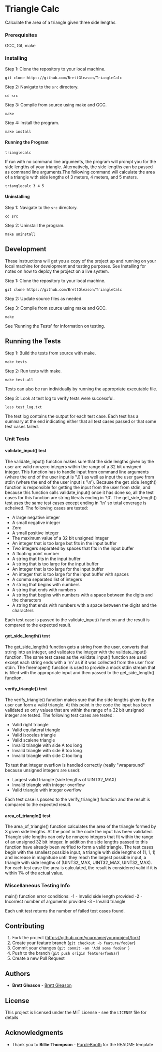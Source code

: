 # Triangle Calc

Calculate the area of a triangle given three side lengths.

### Prerequisites

GCC, Git, make

### Installing

Step 1: Clone the repository to your local machine.

```
git clone https://github.com/BrettGleason/TriangleCalc
```

Step 2: Navigate to the `src` directory.

```
cd src
```

Step 3: Compile from source using make and GCC.

```
make
```

Step 4: Install the program.

```
make install
```

#### Running the Program


```
trianglecalc
```
If run with no command line arguments, the program will prompt you for the side lengths of your triangle. Alternatively, the side lengths can be passed as command line arguments.The following command will calculate the area of a triangle with side lengths of 3 meters, 4 meters, and 5 meters.
```
trianglecalc 3 4 5
```

#### Uninstalling

Step 1: Navigate to the `src` directory.

```
cd src
```

Step 2: Uninstall the program.

```
make uninstall
```

## Development

These instructions will get you a copy of the project up and running on your local machine for development and testing purposes. See Installing for notes on how to deploy the project on a live system.

Step 1: Clone the repository to your local machine.

```
git clone https://github.com/BrettGleason/TriangleCalc
```

Step 2: Update source files as needed.

Step 3: Compile from source using make and GCC.

```
make
```

See 'Running the Tests' for information on testing.

## Running the Tests

Step 1: Build the tests from source with make.
```
make tests
```

Step 2: Run tests with make.
```
make test-all
```
Tests can also be run individually by running the appropriate executable file.

Step 3: Look at test log to verify tests were successful.
```
less test_log.txt
```
The test log contains the output for each test case. Each test has a summary at the end indicating either that all test cases passed or that some test cases failed.

### Unit Tests

#### validate\_input() test
The validate\_input() function makes sure that the side lengths given by the user are valid nonzero integers within the range of a 32 bit unsigned integer. This function has to handle input from command line arguments (where the end of the user input is '\0') as well as input the user gave from stdin (where the end of the user input is '\n'). Because the get\_side\_length() function is responsible for getting the input from the user from stdin, and because this function calls validate\_input() once it has done so, all the test cases for this function are string literals ending in '\0'. The get\_side\_length() test uses the same test cases except ending in '\n' so total coverage is acheived.
The following cases are tested:
* A large negative integer
* A small negative integer
* Zero
* A small positive integer
* The maximum value of a 32 bit unsigned integer
* An integer that is too large but fits in the input buffer
* Two integers separated by spaces that fits in the input buffer
* A floating point number
* A string that fits in the input buffer
* A string that is too large for the input buffer
* An integer that is too large for the input buffer
* An integer that is too large for the input buffer with spaces
* A comma separated list of integers
* A string that begins with numbers
* A string that ends with numbers
* A string that begins with numbers with a space between the digits and the characters
* A string that ends with numbers with a space between the digits and the characters

Each test case is passed to the validate\_input() function and the result is compared to the expected result.

#### get\_side\_length() test

The get\_side\_length() function gets a string from the user, converts that string into an integer, and validates the integer with the validate\_input() function. The same test cases as the validate\_input() function are used except each string ends with a '\n' as if it was collected from the user from stdin. The fmemopen() function is used to provide a mock stdin stream that is filled with the appropriate input and then passed to the get\_side\_length() funciton.

#### verify\_triangle() test
The verify\_triangle() function makes sure that the side lengths given by the user can form a valid triangle. At this point in the code the input has been validated so only values that are within the range of a 32 bit unsigned integer are tested. The following test cases are tested:
* Valid right triangle
* Valid equilateral triangle
* Valid isoceles triangle
* Valid scalene triangle
* Invalid triangle with side A too long
* Invalid triangle with side B too long
* Invalid triangle with side C too long

To test that integer overflow is handled correctly (really "wraparound" because unsigned integers are used):
* Largest valid triangle (side lengths of UINT32\_MAX)
* Invalid triangle with integer overflow
* Valid triangle with integer overflow

Each test case is passed to the verify\_triangle() function and the result is compared to the expected result.

#### area\_of\_triangle() test
The area\_of\_triangle() function calculates the area of the triangle formed by 3 given side lengths. At the point in the code the input has been validated. Triangle side lengths can only be nonzero integers that fit within the range of an unsigned 32 bit integer. In addition the side lengths passed to this function have already been verified to form a valid triangle. The test cases begin with the smallest possible input, a triangle with side lengths of (1, 1, 1) and increase in magnitude until they reach the largest possible input, a triangle with side lengths of (UINT32\_MAX, UINT32\_MAX, UINT32\_MAX). For each test case the area is calculated, the result is considered valid if it is within 1% of the actual value.

### Miscellaneous Testing Info
main() function error conditions:
  -1 - Invalid side length provided
  -2 - Incorrect number of arguments provided
  -3 - Invalid triangle

Each unit test returns the number of failed test cases found.

## Contributing

1. Fork the project (<https://github.com/yourname/yourproject/fork>)
2. Create your feature branch (`git checkout -b feature/fooBar`)
3. Commit your changes (`git commit -am 'Add some fooBar'`)
4. Push to the branch (`git push origin feature/fooBar`)
5. Create a new Pull Request

## Authors

* **Brett Gleason**  - [Brett Gleason](https://github.com/BrettGleason)

## License

This project is licensed under the MIT License - see the ``LICENSE`` file for details

## Acknowledgments

* Thank you to **Billie Thompson** - [PurpleBooth](https://github.com/PurpleBooth) for the README template
